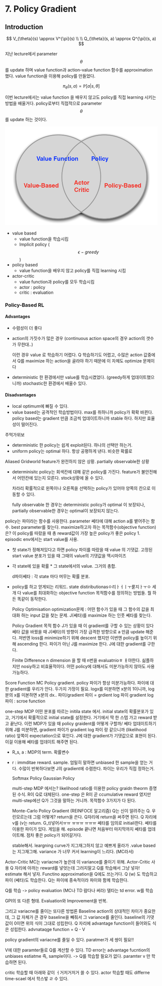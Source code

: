 # 7. Policy Gradient

## Introduction

$$
V_{\theta}(s) \approx V^{\pi}(s)
\\ \\ 
Q_{\theta}(s, a) \approx Q^{\pi}(s, a)
$$

지난 lecture에서 parameter $$\theta$$를 update 하며 value function과 action-value function 함수를 approximation 했다. value function을 이용해 policy를 만들었다.

$$
\pi_{\theta}(s, a) = \mathbb{P}[a | s, \theta]
$$

이번 lecture에서는 value function 을 배우지 않고도 policy를 직접 learning 시키는 방법을 배울거다. policy로부터 직접적으로 parameter $$\theta$$를 update 하는 것이다.

![Value Based / Policy-Based RL](../.gitbook/assets/image%20%28440%29.png)

* value based
  * value function을 학습시킴
  * Implicit policy \($$\epsilon-greedy$$\)
* policy based
  * value function을 배우지 않고 policy를 직접 learning 시킴
* actor-critic
  * value function과 policy를 모두 학습시킴
  * actor : policy
  * critic : evaluation

### Policy-Based RL

#### Advantages

* 수렴성이 더 좋다
* action의 가짓수가 많은 경우 \(continuous action space의 경우 action의 갯수가 무한대..\)

  이런 경우 value 로 학습하기 어렵다. Q 학습하기도 어렵고, 수많은 action 값중에서 Q를 maximize 하는 action을 골라야 하기 때문에 이 자체도 optimize 문제이다

* deterministic 한 환경에서만 value를 학습시켰었다. \(greedy하게 업데이트했으니까\) stochastic한 환경에서 배울수 있다.

#### Disadvantages

* local optimum에 빠질 수 있다.
* value based는 공격적인 학습방법이다. max를 취하니까 policy가 확확 바뀐다. policy based는 gradient 만큼 조금씩 업데이트하니까 stable 하다. 하지만 효율성이 떨어진다.

주먹가위보

* deterministic 한 policy는 쉽게 exploit된다. 하나의 선택만 하는거.
* uniform policy는 optimal 하다. 항상 공평하게 낸다.  비슷한 확률로

Aliased Gridworld feature가 완전하지 않은 상황. partially observable한 상황

* determinisitc policy는 회색칸에 대해 같은 policy를 가진다. feature가 불안전해서 어떤칸에 있는지 모른다. stock상황에 올 수 있다.

  차라리 확률적으로 왼쪽이나 오른쪽을 선택하는 policy가 있어야 양쪽의 칸으로 이동할 수 있다. 

  fully observable 한 경우는 deterministic policy가 optimal 이 보장되나, partially observable한 경우는 optimal이 보장되지 않는다.

policy는 파이라는 함수를 사용한다. parameter 쎄타에 대해 action a를 뱉어주는 함수. best parameter를 찾는다. maximize하고자 하는 목적함수\(objective function\)은? 이 policy를 따랐을 때 총 reward값이 가장 높은 policy가 좋은 policy 1. episodic env에서는 start value를 사용.

* 첫 state가 정해져있다고 하면 policy 파이를 따랐을 때 value 의 기댓값. 고정된 start value 분포가 있을 때 그때의 value의 기댓값을 맥시마이즈
* 각 state에 있을 확률 \* 그 state에서의 value. 그거의 총합. 

  d파이쎄타 : 각 state 마다 머무는 확률 분포. 

* policy를 하고 얻게되는 리워드. state distiributionasㅇ리ㅏㅓㅣㅜ룯지ㅏㅜㅇ 세개 다 value를 최대화하는 objective function 목적함수를 정의하는 방법들. 뭘 하든 똑같이 동작한다.

  Policy Optimisation optimization문제 : 어떤 함수가 있을 때 그 함수의 값을 최대화 하는 input 값을 찾는 문제. J\(쎄타\)를 maximize 하는 인풋 쎼타를 찾는다.

  Policy Gradient 목적 함수 J가 있을 때 이 gradient를 구할 수 있는 상황이 있다 쎄타 값을 바꿨을 때 J\(쎄타\)의 방향이 가장 급격한 방향으로 a 만큼 update 해준다. 저번엔 loss를 minimize하기 위해 descent 했지만 이번엔 policy를 높이기 위해 ascending 한다. 파이가 아닌 J를 maximize 한다. J에 대한 gradient를 구한다.

  Finite Difference n dimension 을 할 때 n번을 evaluatnioㅎ ㅐ야한다. 싦플하지만 nosiy하고 비효율적이다. 어떤 policy에 대해서도 미분가능하지 않아도 사용 가능하다.

Score Function MC Policy gradient. policy 파이가 항상 미분가능하다. 파이에 대한 gradient를 우리가 안다. 두가지 가정이 필요. logx를 미분하면 x분의 1이니까, log분의 x를 미본하면 x분의 dx.. 파이/gradient 파이 = grdient log 파이 gradient log 파이 : scroe function

one-step MDP 어떤 분포를 따르는 initila state 에서. initial state의 확률분포가 있고, 거기에서 확률적으로 initial state를 설정한다. 거기에서 딱 한 스텝 가고 reward 받고 끝난다. 이런 MDP가 있을 때 policy graident를 어떻게 구할까/ 쎄타 업데이트하기 위해 J를 미분하면, gradient 파이가 gradient log 파이 랑 같으니까 \(likelihood ratio\) 앞쪽이 expectation으로 묶인다. J에 대한 gradient가 기댓값으로 표현이 된다. 이걸 이용해 쎄타를 업데이트 해주면 된다.

* R\_s, a : MDP의 term. 확률변수
* r : immditae reward. sample. 엄밀히 말하면 unbiased 한 sample을 얻는 거다. 수많이 반복하다보면 J의 gradient에 수렴한다. 파이는 우리가 직접 정하는거.

  Softmax Policy Gaussian Policy

  multi-step MDP 에서는? likelihood ratio를 이용한 policy graidn theorm 증명된 수식. R이 Q로 대체된다. one-step 은 R이 곧 ccumulative reward 였지만 multi-step에선 Q가 그것을 말하는 거니까. 목적함수 3가지가 다 된다.

  Monte-Carlo Policy Gradient \(REINFOCE 알고리즘\) Q는 신이 알려주는 Q. 우린모르는데 그럼 어떻게? return을 쓴다. Q자리에 return을 써주면 된다. Q 자리에 v를 \(v는 return. G\_t\)넣어서ㅠㅠ ㅠㅠㅠ ㅠㅠㅠ 쎄타를 임의로 initiali한다. 쎄타를 이용한 파이가 있다. 게임을 해. episode 끝나면 처음부터 마지막까지 쎄타를 업데이트해. 점차 좋은 policy가 되어갈거다.

  stable해서. leargning curve가 지그재그하지 않고 예쁘게 올라가 .value based는 지그재그해. variance 가 너무 커서 learning이 느리다. \(MC라서\)

Actor-Critic MC는 variacne가 높은데 이 variance를 줄이기 위해. Actor-Critic 사용 Q 자리에 아까는 reward를 넣엇는데 그러지말고 Q를 학습해서 그냥 넣자! estimate 해서 넣자. Functino approximation을 Q에도 쓰는거다. Q \(w\) 도 학습하고 파이 \(쎄타\)도 학습한다. Q는 파이에 종속적이라 파이와 함께 학습한다.

Q를 학습 -&gt; policy evaluation \(MC나 TD 람다나 써라\) 델타는 td error. w를 학습

GPI의 또 다른 형태. Evaluation와 Improvement을 반복.

그리고 variacne를 줄이는 또다른 방법론 Baseline action의 상대적인 차이가 중요한데, 그 값 자체가 큰 경우 baseline을 빼줘서 그 variance를 줄인다. baseline의 기댓값이 0이면 위의 식이 그대로 성립한다. Q 자리에 advantage function이 들어와도 식은 성립한다. advnataqge function = Q - V

policy gradient의 variacne를 줄일 수 있다. paratmer가 세 쌍이 필요!!

V에 대한 paramter들로 Q를 계산할 수 있다. TD error는 advantage fucntion의 unbiases estiatme 즉, sample이다. -&gt; Q를 학습할 필요가 없다. paramter v 만 학습하면 된다.

critic 학습할 때 아래와 같이 ㅓ거저거저거 쓸 수 있다. actor 학습할 때도 differne time-scael 에서 학스밯 ㄹ 수 있다.

